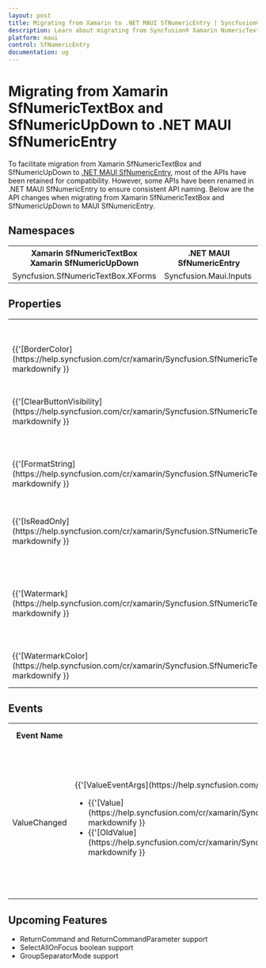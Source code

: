 ```yaml
---
layout: post
title: Migrating from Xamarin to .NET MAUI SfNumericEntry | Syncfusion® 
description: Learn about migrating from Syncfusion® Xamarin NumericTextBox and NumericUpDown to Syncfusion® .NET MAUI NumericEntry control and more.
platform: maui
control: SfNumericEntry
documentation: ug
---  
```


# Migrating from Xamarin SfNumericTextBox and SfNumericUpDown to .NET MAUI SfNumericEntry

To facilitate migration from Xamarin SfNumericTextBox and SfNumericUpDown to [.NET MAUI SfNumericEntry](https://help.syncfusion.com/cr/maui/Syncfusion.Maui.Inputs.SfNumericEntry.html), most of the APIs have been retained for compatibility. However, some APIs have been renamed in .NET MAUI SfNumericEntry to ensure consistent API naming. Below are the API changes when migrating from Xamarin SfNumericTextBox and SfNumericUpDown to MAUI SfNumericEntry.

## Namespaces 

<table>
<tr>
<th>Xamarin SfNumericTextBox <br> Xamarin SfNumericUpDown</th>
<th>.NET MAUI SfNumericEntry</th></tr>
<tr>
<td>Syncfusion.SfNumericTextBox.XForms</td>
<td>Syncfusion.Maui.Inputs</td></tr>
</table>

## Properties

<table> 
<tr>
<th>Xamarin SfNumericTextBox <br> Xamarin SfNumericUpDown </th>
<th>.NET MAUI SfNumericEntry</th>
<th>Description</th></tr>
<tr>
<td>{{'[BorderColor](https://help.syncfusion.com/cr/xamarin/Syncfusion.SfNumericTextBox.XForms.SfNumericTextBox.html#Syncfusion_SfNumericTextBox_XForms_SfNumericTextBox_BorderColor)'| markdownify }}</td>
<td>{{'[Stroke](https://help.syncfusion.com/cr/maui/Syncfusion.Maui.Inputs.SfNumericEntry.html#Syncfusion_Maui_Inputs_SfNumericEntry_Stroke)'| markdownify }}</td>
<td>Gets or sets the stroke color of the control.</td></tr>
<tr>
<td>{{'[ClearButtonVisibility](https://help.syncfusion.com/cr/xamarin/Syncfusion.SfNumericTextBox.XForms.SfNumericTextBox.html#Syncfusion_SfNumericTextBox_XForms_SfNumericTextBox_ClearButtonVisibility)'| markdownify }}</td>
<td>{{'[ShowClearButton](https://help.syncfusion.com/cr/maui/Syncfusion.Maui.Inputs.SfNumericEntry.html#Syncfusion_Maui_Inputs_SfNumericEntry_ShowClearButton)'| markdownify }}</td>
<td>Gets or sets a value to indicate whether to show or hide the clear button in the SfNumericEntry.</td></tr>
<tr>
<td>{{'[FormatString](https://help.syncfusion.com/cr/xamarin/Syncfusion.SfNumericTextBox.XForms.SfNumericTextBox.html#Syncfusion_SfNumericTextBox_XForms_SfNumericTextBox_FormatString)'| markdownify }}</td>
<td>{{'[CustomFormat](https://help.syncfusion.com/cr/maui/Syncfusion.Maui.Inputs.SfNumericEntry.html#Syncfusion_Maui_Inputs_SfNumericEntry_CustomFormat)'| markdownify }}</td>
<td>Gets or sets the format used to specify the value's formatting.</td></tr>
<tr>
<td>{{'[IsReadOnly](https://help.syncfusion.com/cr/xamarin/Syncfusion.SfNumericTextBox.XForms.SfNumericTextBox.html#Syncfusion_SfNumericTextBox_XForms_SfNumericTextBox_IsReadOnly)'| markdownify }}</td>
<td>{{'[IsEditable](https://help.syncfusion.com/cr/maui/Syncfusion.Maui.Inputs.SfNumericEntry.html#Syncfusion_Maui_Inputs_SfNumericEntry_IsEditable)'| markdownify }}</td>
<td>Gets or sets a value to indicate whether editing the value in the SfNumericEntry is allowed.</td></tr>
<tr>
<td>{{'[Watermark](https://help.syncfusion.com/cr/xamarin/Syncfusion.SfNumericTextBox.XForms.SfNumericTextBox.html#Syncfusion_SfNumericTextBox_XForms_SfNumericTextBox_Watermark)'| markdownify }}</td>
<td>{{'[Placeholder](https://help.syncfusion.com/cr/maui/Syncfusion.Maui.Inputs.SfNumericEntry.html#Syncfusion_Maui_Inputs_SfNumericEntry_Placeholder)'| markdownify }}</td>
<td>Gets or sets the text displayed in the control until the value changes by user action or other operations.</td></tr>
<tr>
<td>{{'[WatermarkColor](https://help.syncfusion.com/cr/xamarin/Syncfusion.SfNumericTextBox.XForms.SfNumericTextBox.html#Syncfusion_SfNumericTextBox_XForms_SfNumericTextBox_WatermarkColor)'| markdownify }}</td>
<td>{{'[PlaceholderColor](https://help.syncfusion.com/cr/maui/Syncfusion.Maui.Inputs.SfNumericEntry.html#Syncfusion_Maui_Inputs_SfNumericEntry_PlaceholderColor)'| markdownify }}</td>
<td>Gets or sets the color of the placeholder text in the control.</td></tr>
</table>

## Events

<table> 
<tr>
<th>Event Name</th>
<th>Xamarin SfNumericTextBox <br> Xamarin SfNumericUpDown </th>
<th>.NET MAUI SfNumericEntry</th>
<th>Description</th></tr>
<tr>
<td> ValueChanged </td>
<td>{{'[ValueEventArgs](https://help.syncfusion.com/cr/xamarin/Syncfusion.SfNumericTextBox.XForms.ValueEventArgs.html)'| markdownify }}<br/> <ul> <li> {{'[Value](https://help.syncfusion.com/cr/xamarin/Syncfusion.SfNumericTextBox.XForms.ValueEventArgs.html#Syncfusion_SfNumericTextBox_XForms_ValueEventArgs_Value)'| markdownify }} </li> <li>  {{'[OldValue](https://help.syncfusion.com/cr/xamarin/Syncfusion.SfNumericTextBox.XForms.ValueEventArgs.html#Syncfusion_SfNumericTextBox_XForms_ValueEventArgs_OldValue)'| markdownify }}</li> </ul></td>
<td>{{'[NumericEntryValueChangedEventArgs](https://help.syncfusion.com/cr/maui/Syncfusion.Maui.Inputs.NumericEntryValueChangedEventArgs.html)'| markdownify }}<br/> <ul> <li> {{'[OldValue](https://help.syncfusion.com/cr/maui/Syncfusion.Maui.Inputs.NumericEntryValueChangedEventArgs.html#Syncfusion_Maui_Inputs_NumericEntryValueChangedEventArgs_OldValue)'| markdownify }} </li> <li>  {{'[NewValue](https://help.syncfusion.com/cr/maui/Syncfusion.Maui.Inputs.NumericEntryValueChangedEventArgs.html#Syncfusion_Maui_Inputs_NumericEntryValueChangedEventArgs_NewValue)'| markdownify }}</li> </ul></td>
<td>Occurs after the user triggers evaluation of new input by pressing the Enter key, clicking a spin button, or by changing focus.</td></tr>
</table> 

## Upcoming Features

- ReturnCommand and ReturnCommandParameter support
- SelectAllOnFocus boolean support
- GroupSeparatorMode support
